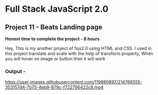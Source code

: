 # Full Stack JavaScript 2.0

## Project 11 - Beats Landing page

**Honest time to complete the project - 8 hours**

Hey, This is my another project of fsjs2.0 using HTML and CSS. I used in this project translate and scale with the help of transform property, When you will hover on image or button then it will work

### Output -

https://user-images.githubusercontent.com/119880897/214766555-353157d4-7b75-4eb9-879c-f722796422c8.mp4



